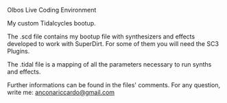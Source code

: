 Olbos Live Coding Environment




My custom Tidalcycles bootup.

The .scd file contains my bootup file with synthesizers and effects developed to work with SuperDirt. For some of them you will need the SC3 Plugins.

The .tidal file is a mapping of all the parameters necessary to run synths and effects.

Further informations can be found in the files' comments.
For any question, write me: anconariccardo@gmail.com
